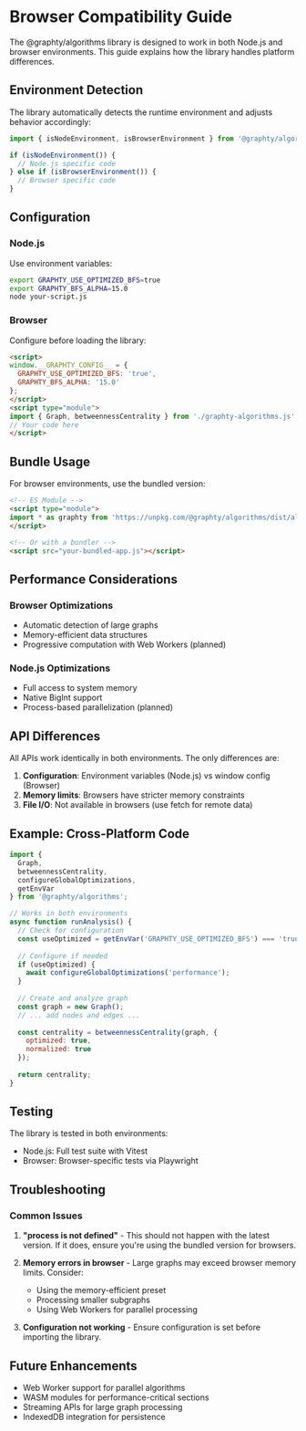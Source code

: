 # Browser Compatibility Guide

The @graphty/algorithms library is designed to work in both Node.js and browser environments. This guide explains how the library handles platform differences.

## Environment Detection

The library automatically detects the runtime environment and adjusts behavior accordingly:

```javascript
import { isNodeEnvironment, isBrowserEnvironment } from '@graphty/algorithms';

if (isNodeEnvironment()) {
  // Node.js specific code
} else if (isBrowserEnvironment()) {
  // Browser specific code
}
```

## Configuration

### Node.js
Use environment variables:
```bash
export GRAPHTY_USE_OPTIMIZED_BFS=true
export GRAPHTY_BFS_ALPHA=15.0
node your-script.js
```

### Browser
Configure before loading the library:
```html
<script>
window.__GRAPHTY_CONFIG__ = {
  GRAPHTY_USE_OPTIMIZED_BFS: 'true',
  GRAPHTY_BFS_ALPHA: '15.0'
};
</script>
<script type="module">
import { Graph, betweennessCentrality } from './graphty-algorithms.js';
// Your code here
</script>
```

## Bundle Usage

For browser environments, use the bundled version:

```html
<!-- ES Module -->
<script type="module">
import * as graphty from 'https://unpkg.com/@graphty/algorithms/dist/algorithms.js';
</script>

<!-- Or with a bundler -->
<script src="your-bundled-app.js"></script>
```

## Performance Considerations

### Browser Optimizations
- Automatic detection of large graphs
- Memory-efficient data structures
- Progressive computation with Web Workers (planned)

### Node.js Optimizations
- Full access to system memory
- Native BigInt support
- Process-based parallelization (planned)

## API Differences

All APIs work identically in both environments. The only differences are:

1. **Configuration**: Environment variables (Node.js) vs window config (Browser)
2. **Memory limits**: Browsers have stricter memory constraints
3. **File I/O**: Not available in browsers (use fetch for remote data)

## Example: Cross-Platform Code

```javascript
import { 
  Graph, 
  betweennessCentrality,
  configureGlobalOptimizations,
  getEnvVar
} from '@graphty/algorithms';

// Works in both environments
async function runAnalysis() {
  // Check for configuration
  const useOptimized = getEnvVar('GRAPHTY_USE_OPTIMIZED_BFS') === 'true';
  
  // Configure if needed
  if (useOptimized) {
    await configureGlobalOptimizations('performance');
  }
  
  // Create and analyze graph
  const graph = new Graph();
  // ... add nodes and edges ...
  
  const centrality = betweennessCentrality(graph, {
    optimized: true,
    normalized: true
  });
  
  return centrality;
}
```

## Testing

The library is tested in both environments:
- Node.js: Full test suite with Vitest
- Browser: Browser-specific tests via Playwright

## Troubleshooting

### Common Issues

1. **"process is not defined"** - This should not happen with the latest version. If it does, ensure you're using the bundled version for browsers.

2. **Memory errors in browser** - Large graphs may exceed browser memory limits. Consider:
   - Using the memory-efficient preset
   - Processing smaller subgraphs
   - Using Web Workers for parallel processing

3. **Configuration not working** - Ensure configuration is set before importing the library.

## Future Enhancements

- Web Worker support for parallel algorithms
- WASM modules for performance-critical sections
- Streaming APIs for large graph processing
- IndexedDB integration for persistence